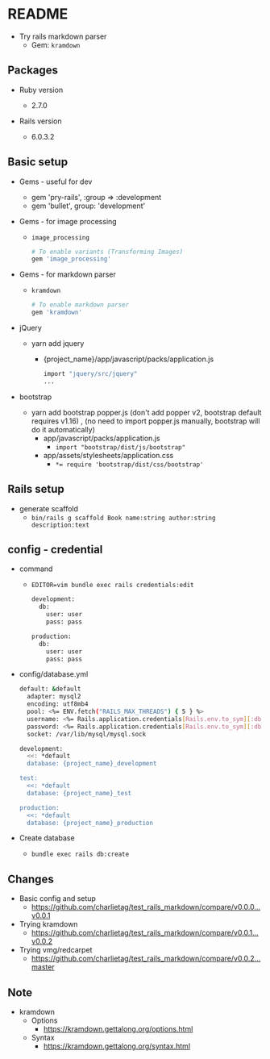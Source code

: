 # README
* Try rails markdown parser
  * Gem: `kramdown`

## Packages

* Ruby version
  * 2.7.0

* Rails version
  * 6.0.3.2

## Basic setup
* Gems - useful for dev
  * gem 'pry-rails', :group => :development
  * gem 'bullet', group: 'development'

* Gems - for image processing
  * `image_processing`

    ```bash
    # To enable variants (Transforming Images)
    gem 'image_processing'
    ```

* Gems - for markdown parser
  * `kramdown`

    ```bash
    # To enable markdown parser
    gem 'kramdown'
    ```

* jQuery
  * yarn add jquery
    * {project_name}/app/javascript/packs/application.js

      ```bash
      import "jquery/src/jquery"
      ...
      ```

* bootstrap
  * yarn add bootstrap popper.js (don't add popper v2, bootstrap default requires v1.16) , (no need to import popper.js manually, bootstrap will do it automatically)
    * app/javascript/packs/application.js
      * `import "bootstrap/dist/js/bootstrap"`
    * app/assets/stylesheets/application.css
      * `*= require 'bootstrap/dist/css/bootstrap'`

## Rails setup

* generate scaffold
  * `bin/rails g scaffold Book name:string author:string description:text`


## config - credential

* command
  * `EDITOR=vim bundle exec rails credentials:edit`

    ```bash
    development:
      db:
        user: user
        pass: pass

    production:
      db:
        user: user
        pass: pass
    ```

* config/database.yml

  ```bash
  default: &default
    adapter: mysql2
    encoding: utf8mb4
    pool: <%= ENV.fetch("RAILS_MAX_THREADS") { 5 } %>
    username: <%= Rails.application.credentials[Rails.env.to_sym][:db][:user] %>
    password: <%= Rails.application.credentials[Rails.env.to_sym][:db][:pass] %>
    socket: /var/lib/mysql/mysql.sock

  development:
    <<: *default
    database: {project_name}_development

  test:
    <<: *default
    database: {project_name}_test

  production:
    <<: *default
    database: {project_name}_production
  ```

* Create database
  * `bundle exec rails db:create`

## Changes
* Basic config and setup
  * https://github.com/charlietag/test_rails_markdown/compare/v0.0.0...v0.0.1
* Trying kramdown
  * https://github.com/charlietag/test_rails_markdown/compare/v0.0.1...v0.0.2
* Trying vmg/redcarpet
  * https://github.com/charlietag/test_rails_markdown/compare/v0.0.2...master


## Note
* kramdown
  * Options
    * https://kramdown.gettalong.org/options.html
  * Syntax
    * https://kramdown.gettalong.org/syntax.html
